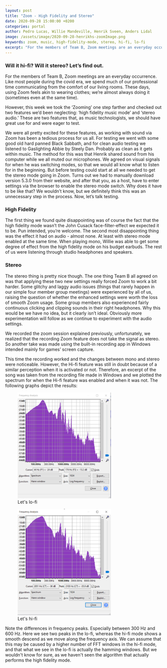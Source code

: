```yaml
---
layout: post
title: "Zoom - High Fidelity and Stereo"
date: 2020-09-28 15:00:00 +0200
categories: portal
author: Pedro Lucas, Willie Mandeville, Henrik Sveen, Anders Lidal
image: /assets/image/2020-09-28-henrikhs-zoomImage.png
keywords: zoom, music, high-fidelity-mode, stereo, hi-fi, lo-fi
excerpt: "For the members of Team B, Zoom meetings are an everyday occurrence. Like most people during the covid era, we spend much of our professional time communicating from the comfort of our living rooms. These days, using Zoom feels akin to wearing clothes; we’re almost always doing it (sometimes even at the same time)."
---
```


### Will it hi-fi? Will it stereo? Let’s find out.

For the members of Team B, Zoom meetings are an everyday occurrence. Like most people during the covid era, we spend much of our professional time communicating from the comfort of our living rooms. These days, using Zoom feels akin to wearing clothes; we’re almost always doing it (sometimes even at the same time).

However, this week we took the ‘Zooming’ one step farther and checked out two features we’d been neglecting: ‘high fidelity music mode’ and ‘stereo audio.’ These are two features that, as music technologists, we should have great use for and were eager to test.

We were all pretty excited for these features, as working with sound via Zoom has been a tedious process for us all. For testing we went with some good old hard panned Black Sabbath, and for clean audio testing we listened to Gaslighting Abbie by Steely Dan. Probably as clean as it gets within music. The method for this was that Henrik shared sound from his computer while we all muted our microphones. We agreed on visual signals for when he was switching modes, so that we would all know what to listen for in the beginning. But before testing could start at all we needed to get the stereo mode going in Zoom. Turns out we had to manually download version 5.3.0 from their website, and after that you, as a host, have to enter settings via the browser to enable the stereo mode switch. Why does it have to be like that? We wouldn’t know, but we definitely think this was an unnecessary step in the process. Now, let’s talk testing.

### High Fidelity
The first thing we found quite disappointing was of course the fact that the high fidelity mode wasn’t the John Cusack face-filter-effect we expected it to be. Pun intended, you’re welcome.
The second most disappointing thing was the effect it had on audio - almost none. At least with stereo mode enabled at the same time. When playing mono, Willie was able to get some degree of effect from the high fidelity mode on his budget earbuds. The rest of us were listening through studio headphones and speakers.

### Stereo
The stereo thing is pretty nice though. The one thing Team B all agreed on was that applying these two new settings really forced Zoom to work a bit harder. Some glitchy and laggy audio issues (things that rarely happen in our simple four member group meetings) were experienced by all of us, raising the question of whether the enhanced settings were worth the loss of smooth Zoom usage. Some group members also experienced fairly continuous clicking and clipping sounds in their right headphones. Why this would be we have no idea, but it clearly isn’t ideal. Obviously more experimentation will follow as we continue to experiment with the audio settings.

We recorded the zoom session explained previously, unfortunately, we realized that the recording Zoom feature does not take the signal as stereo. So another take was made using the built-in recording app in Windows intended mainly for games’ screen capture.

This time the recording worked and the changes between mono and stereo were noticeable. However, the Hi-fi feature was still in doubt because of a similar perception when it is activated or not. Therefore, an excerpt of the song was taken from the recording file made in Windows and we plotted the spectrum for when the Hi-fi feature was enabled and when it was not. The following graphs depict the results:

<figure style="float: auto">
   <img src="/assets/image/2020_09_27_henrikhs_non-hifi.png" alt="Alternate Text" title="Let's lo-fi" width="300" /> <figcaption>Let's lo-fi</figcaption>
</figure>
<figure style="float: auto">
   <img src="/assets/image/2020_09_27_henrikhs_hifi.png" alt="Let's hi-fi" title="Let's hi-fi" width="300" /> <figcaption>Let's hi-fi</figcaption>
</figure>


Note the differences in frequency peaks. Especially between 300 Hz and 600 Hz. Here we see two peaks in the lo-fi, whereas the hi-fi mode shows a smooth descend as we move along the frequency axis. We can assume that this may be caused by a higher number of FFT windows in the hi-fi mode, and that what we see in the lo-fi is actually the hamming windows. But we wouldn't know for sure, as we haven't seen the algorithm that actually performs the high fidelity mode.
